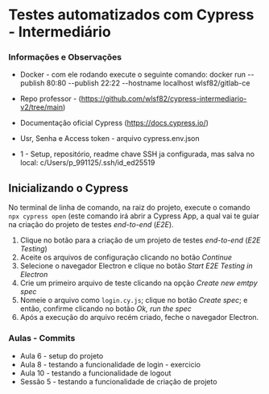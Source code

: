 # Testes automatizados com Cypress - Intermediário

### Informações e Observações

- Docker - com ele rodando execute o seguinte comando: docker run --publish 80:80 --publish 22:22 --hostname localhost wlsf82/gitlab-ce

- Repo professor - (https://github.com/wlsf82/cypress-intermediario-v2/tree/main)
- Documentação oficial Cypress (https://docs.cypress.io/)
- Usr, Senha e Access token - arquivo cypress.env.json 

- 1 - Setup, repositório, readme
chave SSH ja configurada, mas salva no local: c/Users/p_991125/.ssh/id_ed25519

## Inicializando o Cypress

No terminal de linha de comando, na raiz do projeto, execute o comando `npx cypress open` (este comando irá abrir a Cypress App, a qual vai te guiar na criação do projeto de testes _end-to-end_ (_E2E_).

1. Clique no botão para a criação de um projeto de testes _end-to-end_ (_E2E Testing_)
2. Aceite os arquivos de configuração clicando no botão _Continue_
3. Selecione o navegador Electron e clique no botão _Start E2E Testing in Electron_
4. Crie um primeiro arquivo de teste clicando na opção _Create new emtpy spec_
5. Nomeie o arquivo como `login.cy.js`; clique no botão _Create spec_; e então, confirme clicando no botão _Ok, run the spec_
6. Após a execução do arquivo recém criado, feche o navegador Electron.

### Aulas - Commits

- Aula 6 - setup do projeto 
- Aula 8 - testando a funcionalidade de login - exercicio
- Aula 10 - testando a funcionalidade de logout
- Sessão 5 - testando a funcionalidade de criação de projeto

